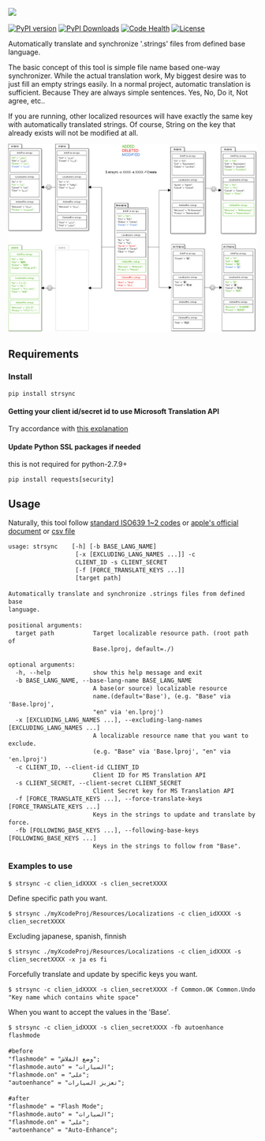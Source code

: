 ![](https://cdn.rawgit.com/metasmile/strsync/master/logo_1_3.svg)

[![PyPI version](https://badge.fury.io/py/strsync.svg)](https://badge.fury.io/py/strsync)
[![PyPI Downloads](https://img.shields.io/pypi/dw/strsync.svg)](https://pypi.python.org/pypi/strsync/1.0.1)
[![Code Health](https://landscape.io/github/metasmile/strsync/master/landscape.svg?style=flat)](https://landscape.io/github/metasmile/strsync/master)
[![License](https://img.shields.io/pypi/l/strsync.svg)](http://img.shields.io/badge/license-MIT-lightgrey.svg?style=flat)

Automatically translate and synchronize '.strings' files from defined base language.

The basic concept of this tool is simple file name based one-way synchronizer.
While the actual translation work, My biggest desire was to just fill an empty strings easily.
In a normal project, automatic translation is sufficient. Because They are always simple sentences. Yes, No, Do it, Not agree, etc..

If you are running, other localized resources will have exactly the same key with automatically translated strings. Of course, String on the key that already exists will not be modified at all.

![](https://github.com/metasmile/metasmile.github.io/blob/master/static/strsync/desc1.png)


## Requirements
### Install
```
pip install strsync
```

#### Getting your client id/secret id to use Microsoft Translation API

Try accordance with [this explanation](https://msdn.microsoft.com/en-us/library/mt146806.aspx)

#### Update Python SSL packages if needed

this is not required for python-2.7.9+

```shell
pip install requests[security]
```

## Usage

Naturally, this tool follow [standard ISO639 1~2 codes](http://www.loc.gov/standards/iso639-2/php/English_list.php) or [apple's official document](https://developer.apple.com/library/ios/documentation/MacOSX/Conceptual/BPInternational/LanguageandLocaleIDs/LanguageandLocaleIDs.html) or [csv file](https://gist.github.com/pjc-is/49971b36db38fdeae6fc)

```
usage: strsync    [-h] [-b BASE_LANG_NAME]
                   [-x [EXCLUDING_LANG_NAMES ...]] -c
                   CLIENT_ID -s CLIENT_SECRET
                   [-f [FORCE_TRANSLATE_KEYS ...]]
                   [target path]

Automatically translate and synchronize .strings files from defined base
language.

positional arguments:
  target path           Target localizable resource path. (root path of
                        Base.lproj, default=./)

optional arguments:
  -h, --help            show this help message and exit
  -b BASE_LANG_NAME, --base-lang-name BASE_LANG_NAME
                        A base(or source) localizable resource
                        name.(default='Base'), (e.g. "Base" via 'Base.lproj',
                        "en" via 'en.lproj')
  -x [EXCLUDING_LANG_NAMES ...], --excluding-lang-names [EXCLUDING_LANG_NAMES ...]
                        A localizable resource name that you want to exclude.
                        (e.g. "Base" via 'Base.lproj', "en" via 'en.lproj')
  -c CLIENT_ID, --client-id CLIENT_ID
                        Client ID for MS Translation API
  -s CLIENT_SECRET, --client-secret CLIENT_SECRET
                        Client Secret key for MS Translation API
  -f [FORCE_TRANSLATE_KEYS ...], --force-translate-keys [FORCE_TRANSLATE_KEYS ...]
                        Keys in the strings to update and translate by force.
  -fb [FOLLOWING_BASE_KEYS ...], --following-base-keys [FOLLOWING_BASE_KEYS ...]
                        Keys in the strings to follow from "Base".
```

### Examples to use
```
$ strsync -c clien_idXXXX -s clien_secretXXXX
```

Define specific path you want.
```
$ strsync ./myXcodeProj/Resources/Localizations -c clien_idXXXX -s clien_secretXXXX
```

Excluding japanese, spanish, finnish
```
$ strsync ./myXcodeProj/Resources/Localizations -c clien_idXXXX -s clien_secretXXXX -x ja es fi
```

Forcefully translate and update by specific keys you want.
```
$ strsync -c clien_idXXXX -s clien_secretXXXX -f Common.OK Common.Undo "Key name which contains white space"
```

When you want to accept the values in the 'Base'.
```
$ strsync -c clien_idXXXX -s clien_secretXXXX -fb autoenhance flashmode

#before
"flashmode" = "وضع الفلاش";
"flashmode.auto" = "السيارات";
"flashmode.on" = "على";
"autoenhance" = "تعزيز السيارات";

#after
"flashmode" = "Flash Mode";
"flashmode.auto" = "السيارات";
"flashmode.on" = "على";
"autoenhance" = "Auto-Enhance";
```
